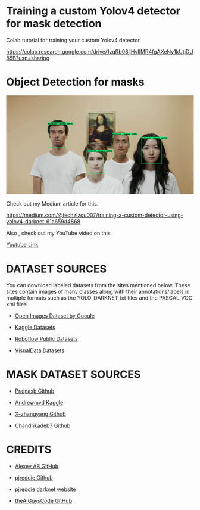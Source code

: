 # Training a custom Yolov4 detector for mask detection

Colab tutorial for training your custom Yolov4 detector. 

https://colab.research.google.com/drive/1zqRb08ljHvIIMR4fgAXeNy1kUtjDU85B?usp=sharing

# Object Detection for masks


![](z.gif)

Check out my Medium article for this.

https://medium.com/@techzizou007/training-a-custom-detector-using-yolov4-darknet-61a659d4868

Also , check out my YouTube video on this 

[Youtube Link](https://www.youtube.com)



# **DATASET SOURCES**

You can download labeled datasets from the sites mentioned below. These sites contain images of many classes along with their annotations/labels in multiple formats such as the YOLO_DARKNET txt files and the PASCAL_VOC xml files.

*   [Open Images Dataset by Google](https://storage.googleapis.com/openimages/web/index.html)

*   [Kaggle Datasets](https://www.kaggle.com/datasets)

*   [Roboflow Public Datasets](https://public.roboflow.com/)

*   [VisualData Datasets](https://www.visualdata.io/discovery)


# **MASK DATASET SOURCES**

*   [Prajnasb Github](https://github.com/prajnasb/observations)

*   [Andrewmvd Kaggle](https://www.kaggle.com/andrewmvd/face-mask-detection)

*   [X-zhangyang Github](https://github.com/X-zhangyang/Real-World-Masked-Face-Dataset)

*   [Chandrikadeb7 Github](https://github.com/chandrikadeb7/Face-Mask-Detection)


# **CREDITS**
 
*    [Alexey AB GitHub ](https://github.com/AlexeyAB/darknet)

*    [pjreddie Github ](https://github.com/pjreddie/darknet)

*    [pjreddie darknet website](https://pjreddie.com/darknet/)

*    [theAIGuysCode GitHub](https://github.com/theAIGuysCode/YOLOv4-Cloud-Tutorial)

